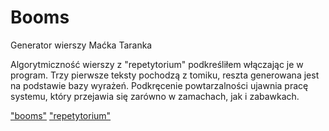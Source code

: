 # Booms
Generator wierszy Maćka Taranka

Algorytmiczność wierszy z "repetytorium" podkreśliłem włączając je w program. Trzy pierwsze teksty pochodzą z tomiku, reszta generowana jest na podstawie bazy wyrażeń. Podkręcenie powtarzalności ujawnia pracę systemu, który przejawia się zarówno w zamachach, jak i zabawkach. 

["booms"](http://puldzian.net/2016/booms)
["repetytorium"](http://ść-ch.pl/repetytorium)
